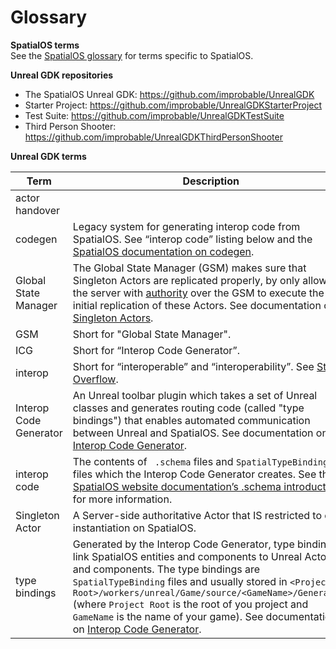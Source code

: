 # Glossary

**SpatialOS terms**<br/>
See the [SpatialOS glossary](https://docs.improbable.io/reference/latest/shared/glossary) for terms specific to SpatialOS.

**Unreal GDK repositories**<br/>
* The SpatialOS Unreal GDK: https://github.com/improbable/UnrealGDK
* Starter Project: https://github.com/improbable/UnrealGDKStarterProject
* Test Suite: https://github.com/improbable/UnrealGDKTestSuite
* Third Person Shooter: https://github.com/improbable/UnrealGDKThirdPersonShooter

**Unreal GDK terms**<br/>

| Term | Description | 
| ---- | ---- |
| actor handover |  |
| codegen | Legacy system for generating interop code from SpatialOS. See “interop code” listing below and the [SpatialOS documentation on codegen](https://docs.improbable.io/reference/13.1/shared/spatial-cli/spatial-worker-codegen). |
| Global State Manager | The Global State Manager (GSM) makes sure that Singleton Actors are replicated properly, by only allowing the server with [authority](https://docs.improbable.io/reference/13.1/shared/glossary#read-and-write-access-authority) over the GSM to execute the initial replication of these Actors. See documentation on [Singleton Actors](#singleton-actors.md).|
| GSM | Short for "Global State Manager". |
| ICG | Short for “Interop Code Generator”. |
| interop | Short for “interoperable” and “interoperability”. See [Stack Overflow](https://stackoverflow.com/questions/5300383/interoperability). |
| Interop Code Generator | An Unreal toolbar plugin which takes a set of Unreal classes and generates routing code (called "type bindings") that enables automated communication between Unreal and SpatialOS. See documentation on [Interop Code Generator](interop.md).|
|interop code |The contents of ` .schema` files and `SpatialTypeBinding` files which the Interop Code Generator creates. See the [SpatialOS website documentation’s .schema introduction](https://docs.improbable.io/reference/latest/shared/schema/introduction) for more information. |
| Singleton Actor | A Server-side authoritative Actor that IS restricted to one instantiation on SpatialOS. |
| type bindings | Generated by the Interop Code Generator,  type bindings link SpatialOS entities and components to Unreal Actors and components. The type bindings are `SpatialTypeBinding` files and usually stored in `<Project Root>/workers/unreal/Game/source/<GameName>/Generated/` (where `Project Root` is the root of you project and  `GameName` is the name of your game). See documentation on [Interop Code Generator](interop.md).|

[//]: # (Editorial review status: Full review 2018-07-23)
[//]: # (Issues to deal with, but not limited to:)
[//]: # (1. Adding more terms)
